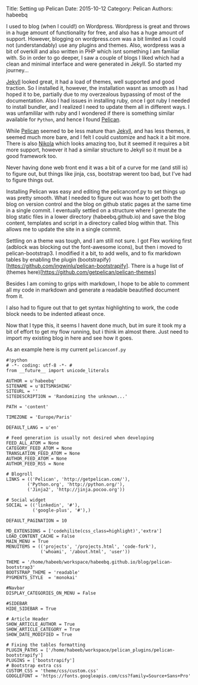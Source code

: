 Title: Setting up Pelican
Date: 2015-10-12
Category: Pelican
Authors: habeebq

I used to blog (when I could!) on Wordpress. Wordpress is great and throws in a huge amount of functionality for free, and also has a huge amount of support.
However, blogging on wordpress.com was a bit limited as I could not (understandably) use any plugins and themes. Also, wordpress was a bit of overkill and also written in PHP which isnt something I am familiar with.
So in order to go deeper, I saw a couple of blogs I liked which had a clean and minimal interface and were generated in Jekyll. So started my journey...

[Jekyll] looked great, it had a load of themes, well supported and good traction. So I installed it, however, the installation wasnt as smooth as I had hoped it to be, partially due to my overzealous bypassing of most of the documentation. Also I had issues in installing ruby, once I got ruby I needed to install bundler, and I realized I need to update them all in different ways. I was unfamililar with ruby and I wondered if there is something similar available for `Python`, and hence I found [Pelican].

While [Pelican] seemed to be less mature than [Jekyll], and has less themes, it seemed much more bare, and I felt I could customize and hack it a bit more. There is also [Nikola] which looks amazing too, but it seemed it requires a bit more support, however it had a similar structure to Jekyll so it must be a good framework too.

[id_pel]: http://blog.getpelican.com/
[nikola]: https://getnikola.com/
[jekyll]: https://jekyllrb.com/
[pelican]: http://blog.getpelican.com/

Never having done web front end it was a bit of a curve for me (and still is) to figure out, but things like jinja, css, bootstrap werent too bad, but I've had to figure things out.

Installing Pelican was easy and editing the pelicanconf.py to set things up was pretty smooth. What I needed to figure out was how to get both the blog on version control and the blog on github static pages at the same time in a single commit. I eventually settled on a structure where I generate the blog static files in a lower directory (habeebq.github.io) and save the blog content, templates and script in a directory called blog within that. This allows me to update the site in a single commit.

Settling on a theme was tough, and I am still not sure. I got Flex working first (adblock was blocking out the font-awesome icons), but then i moved to pelican-bootstrap3. I modified it a bit, to add wells, and to fix markdown tables by enabling the plugin (bootstrapify)[https://github.com/ingwinlu/pelican-bootstrapify]. There is a huge list of (themes here)[https://github.com/getpelican/pelican-themes]

Besides I am coming to grips with markdown, I hope to be able to comment all my code in markdown and generate a readable beautified document from it.

I also had to figure out that to get syntax highlighting to work, the code block needs to be indented atleast once.

Now that I type this, it seems I havent done much, but im sure it took my a bit of effort to get my flow running, but i think im almost there. Just need to import my existing blog in here and see how it goes.

As an example here is my current `pelicanconf.py`

    #!python
    # -*- coding: utf-8 -*- #
	from __future__ import unicode_literals

	AUTHOR = u'habeebq'
	SITENAME = u'BITSMASHING'
	SITEURL = ''
	SITEDESCRIPTION = 'Randomizing the unknown...'

	PATH = 'content'

	TIMEZONE = 'Europe/Paris'

	DEFAULT_LANG = u'en'

    # Feed generation is usually not desired when developing
    FEED_ALL_ATOM = None
    CATEGORY_FEED_ATOM = None
    TRANSLATION_FEED_ATOM = None
    AUTHOR_FEED_ATOM = None
    AUTHOR_FEED_RSS = None

    # Blogroll
    LINKS = (('Pelican', 'http://getpelican.com/'),
		    ('Python.org', 'http://python.org/'),
			('Jinja2', 'http://jinja.pocoo.org'))

    # Social widget
	SOCIAL = (('linkedin', '#'),
              ('google-plus', '#'),)

	DEFAULT_PAGINATION = 10

	MD_EXTENSIONS = ['codehilite(css_class=highlight)','extra']
	LOAD_CONTENT_CACHE = False
	MAIN_MENU = True
	MENUITEMS = (('projects', '/projects.html', 'code-fork'),
	             ('whoami', '/about.html', 'user'))

	THEME = '/home/habeeb/workspace/habeebq.github.io/blog/pelican-bootstrap3'
	BOOTSTRAP_THEME = 'readable'
	PYGMENTS_STYLE  = 'monokai'

    #Navbar
	DISPLAY_CATEGORIES_ON_MENU = False

    #SIDEBAR
    HIDE_SIDEBAR = True

    # Article Header
	SHOW_ARTICLE_AUTHOR = True
	SHOW_ARTICLE_CATEGORY = True
	SHOW_DATE_MODIFIED = True

    # Fixing the tables formatting
	PLUGIN_PATHS = ['/home/habeeb/workspace/pelican_plugins/pelican-bootstrapify']
	PLUGINS = ['bootstrapify']
    # Bootstrap extra css
	CUSTOM_CSS = 'theme/css/custom.css'
	GOOGLEFONT = 'https://fonts.googleapis.com/css?family=Source+Sans+Pro'

